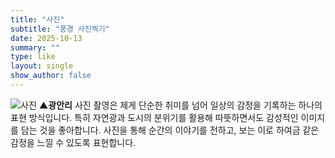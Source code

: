 ```yaml
---
title: "사진"
subtitle: "풍경 사진찍기"
date: 2025-10-13
summary: ""
type: like
layout: single
show_author: false
---
```


![사진](hslike/picture.jpg)
**▲광안리**
사진 촬영은 제게 단순한 취미를 넘어 일상의 감정을 기록하는 하나의 표현 방식입니다.
특히 자연광과 도시의 분위기를 활용해 따뜻하면서도 감성적인 이미지를 담는 것을 좋아합니다.
사진을 통해 순간의 이야기를 전하고, 보는 이로 하여금 같은 감정을 느낄 수 있도록 표현합니다.